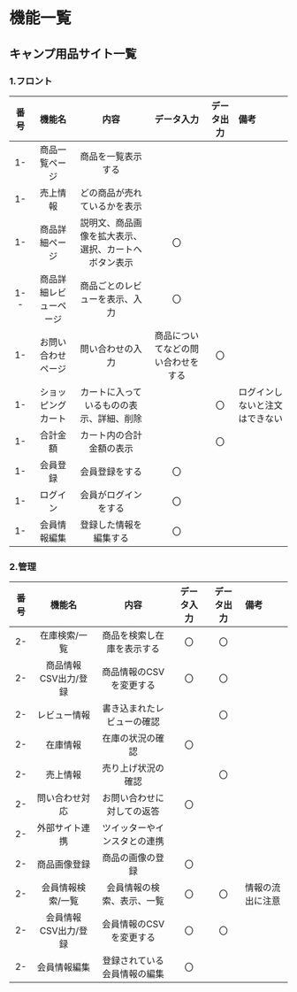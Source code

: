 # 機能一覧
## キャンプ用品サイト一覧
### 1.フロント
|番号|機能名|内容|データ入力|データ出力|備考|
|:---:|:---:|:---:|:---:|:---:|:---|
|1-|商品一覧ページ|商品を一覧表示する||||
|1-|売上情報|どの商品が売れているかを表示||||
|1-|商品詳細ページ|説明文、商品画像を拡大表示、<br>選択、カートへボタン表示|〇|||
|1--|商品詳細レビューページ|商品ごとのレビューを表示、入力|〇|||
|1-|お問い合わせページ|問い合わせの入力|商品についてなどの問い合わせをする|〇||
|1-|ショッピングカート|カートに入っているものの表示、詳細、削除||〇|ログインしないと注文はできない|
|1-|合計金額|カート内の合計金額の表示||〇||
|1-|会員登録|会員登録をする|〇|||
|1-|ログイン|会員がログインをする|〇|||
|1-|会員情報編集|登録した情報を編集する|〇|||
### 2.管理
|番号|機能名|内容|データ入力|データ出力|備考|
|:---:|:---:|:---:|:---:|:---:|:---|
|2-|在庫検索/一覧|商品を検索し在庫を表示する|〇|〇||
|2-|商品情報CSV出力/登録|商品情報のCSVを変更する|〇|〇||
|2-|レビュー情報|書き込まれたレビューの確認||〇||
|2-|在庫情報|在庫の状況の確認|〇|||
|2-|売上情報|売り上げ状況の確認||〇||
|2-|問い合わせ対応|お問い合わせに対しての返答|〇|||
|2-|外部サイト連携|ツイッターやインスタとの連携||||
|2-|商品画像登録|商品の画像の登録|〇|||
|2-|会員情報検索/一覧|会員情報の検索、表示、一覧|〇|〇|情報の流出に注意|
|2-|会員情報CSV出力/登録|会員情報のCSVを変更する|〇|〇||
|2-|会員情報編集|登録されている会員情報の編集|〇|||
